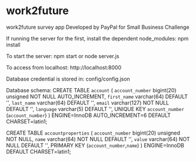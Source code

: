 work2future
===========

work2future survey app
Developed by PayPal for Small Business Challenge

If running the server for the first, install the dependent node_modules:
npm install

To start the server:
npm start
or
node server.js

To access from localhost:
http://localhost:8000

Database credential is stored in:
config/config.json

Database schema:
CREATE TABLE `account` (
  `account_number` bigint(20) unsigned NOT NULL AUTO_INCREMENT,
  `first_name` varchar(64) DEFAULT '',
  `last_name` varchar(64) DEFAULT '',
  `email` varchar(127) NOT NULL DEFAULT '',
  `language` varchar(5) DEFAULT '',
  UNIQUE KEY `account_number` (`account_number`)
) ENGINE=InnoDB AUTO_INCREMENT=6 DEFAULT CHARSET=latin1;

CREATE TABLE `accountproperties` (
  `account_number` bigint(20) unsigned NOT NULL,
  `name` varchar(64) NOT NULL DEFAULT '',
  `value` varchar(64) NOT NULL DEFAULT '',
  PRIMARY KEY (`account_number`,`name`)
) ENGINE=InnoDB DEFAULT CHARSET=latin1;

